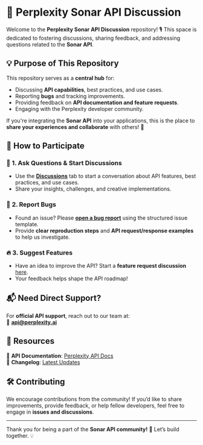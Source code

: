# 📢 Perplexity Sonar API Discussion

Welcome to the **Perplexity Sonar API Discussion** repository! 🎙️ This space is dedicated to fostering discussions, sharing feedback, and addressing questions related to the **Sonar API**.

## 💡 Purpose of This Repository
This repository serves as a **central hub** for:
- Discussing **API capabilities**, best practices, and use cases.
- Reporting **bugs** and tracking improvements.
- Providing feedback on **API documentation and feature requests**.
- Engaging with the Perplexity developer community.

If you're integrating the **Sonar API** into your applications, this is the place to **share your experiences and collaborate** with others! 🚀

## 🚀 How to Participate
### 📌 **1. Ask Questions & Start Discussions**
- Use the **[Discussions](https://github.com/ppl-ai/api-discussion/discussions)** tab to start a conversation about API features, best practices, and use cases.
- Share your insights, challenges, and creative implementations.

### 🐞 **2. Report Bugs**
- Found an issue? Please **[open a bug report](https://github.com/ppl-ai/api-discussion/issues/new/choose)** using the structured issue template.
- Provide **clear reproduction steps** and **API request/response examples** to help us investigate.

### 🔥 **3. Suggest Features**
- Have an idea to improve the API? Start a **feature request discussion** [here](https://github.com/ppl-ai/api-discussion/discussions).
- Your feedback helps shape the API roadmap!

## 📬 Need Direct Support?
For **official API support**, reach out to our team at:  
📧 **api@perplexity.ai**

## 📖 Resources
🔹 **API Documentation**: [Perplexity API Docs](https://github.com/ppl-ai/api-docs)  
🔹 **Changelog**: [Latest Updates](https://docs.perplexity.ai/changelog/changelog)  

## 🛠️ Contributing
We encourage contributions from the community! If you’d like to share improvements, provide feedback, or help fellow developers, feel free to engage in **issues and discussions**.

---

Thank you for being a part of the **Sonar API community!** 🚀 Let’s build together. 💡
